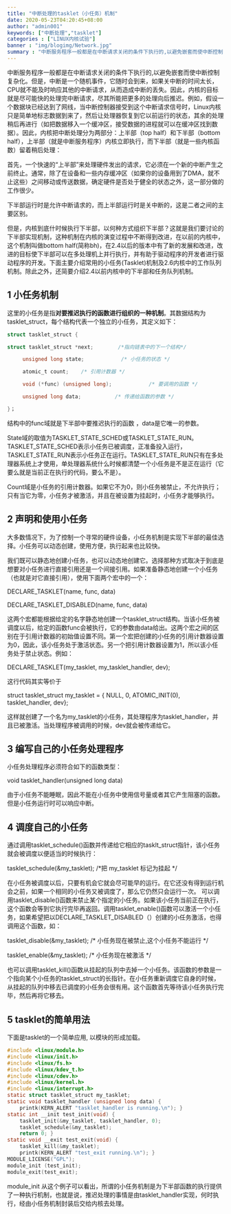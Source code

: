 ```yaml
---
title: "中断处理的tasklet（小任务）机制"
date: 2020-05-23T04:20:45+08:00
author: "admin001"
keywords: ["中断处理","tasklet"]
categories : ["LINUX内核试验"]
banner : "img/blogimg/Network.jpg"
summary : "中断服务程序一般都是在中断请求关闭的条件下执行的,以避免嵌套而使中断控制复杂化。下面介绍中断处理的tasklet机制"
---
```

中断服务程序一般都是在中断请求关闭的条件下执行的,以避免嵌套而使中断控制复杂化。但是，中断是一个随机事件，它随时会到来，如果关中断的时间太长，CPU就不能及时响应其他的中断请求，从而造成中断的丢失。因此，内核的目标就是尽可能快的处理完中断请求，尽其所能把更多的处理向后推迟。例如，假设一个数据块已经达到了网线，当中断控制器接受到这个中断请求信号时，Linux内核只是简单地标志数据到来了，然后让处理器恢复到它以前运行的状态，其余的处理稍后再进行（如把数据移入一个缓冲区，接受数据的进程就可以在缓冲区找到数据）。因此，内核把中断处理分为两部分：上半部（top half）和下半部（bottom half），上半部（就是中断服务程序）内核立即执行，而下半部（就是一些内核函数）留着稍后处理：

 

首先，一个快速的“上半部”来处理硬件发出的请求，它必须在一个新的中断产生之前终止。通常，除了在设备和一些内存缓冲区（如果你的设备用到了DMA，就不止这些）之间移动或传送数据，确定硬件是否处于健全的状态之外，这一部分做的工作很少。

下半部运行时是允许中断请求的，而上半部运行时是关中断的，这是二者之间的主要区别。                                                                                                                                                                                                                                                                                                                                                                                                                                                                                                                                                                                                                                 

但是，内核到底什时候执行下半部，以何种方式组织下半部？这就是我们要讨论的下半部实现机制，这种机制在内核的演变过程中不断得到改进，在以前的内核中，这个机制叫做bottom half(简称bh)，在2.4以后的版本中有了新的发展和改进，改进的目标使下半部可以在多处理机上并行执行，并有助于驱动程序的开发者进行驱动程序的开发。下面主要介绍常用的小任务(Tasklet)机制及2.6内核中的工作队列机制。除此之外，还简要介绍2.4以前内核中的下半部和任务队列机制。

## 1 小任务机制 
这里的小任务是指**对要推迟执行的函数进行组织的一种机制**。其数据结构为tasklet_struct，每个结构代表一个独立的小任务，其定义如下：

```c
struct tasklet_struct {

struct tasklet_struct *next;        /*指向链表中的下一个结构*/

     unsigned long state;            /* 小任务的状态 */

     atomic_t count;    /* 引用计数器 */

     void (*func) (unsigned long);            /* 要调用的函数 */

     unsigned long data;           /* 传递给函数的参数 */

}；
```
结构中的func域就是下半部中要推迟执行的函数 ，data是它唯一的参数。

State域的取值为TASKLET_STATE_SCHED或TASKLET_STATE_RUN。TASKLET_STATE_SCHED表示小任务已被调度，正准备投入运行，TASKLET_STATE_RUN表示小任务正在运行。TASKLET_STATE_RUN只有在多处理器系统上才使用，单处理器系统什么时候都清楚一个小任务是不是正在运行（它要么就是当前正在执行的代码，要么不是）。

Count域是小任务的引用计数器。如果它不为0，则小任务被禁止，不允许执行；只有当它为零，小任务才被激活，并且在被设置为挂起时，小任务才能够执行。
## 2 声明和使用小任务
大多数情况下，为了控制一个寻常的硬件设备，小任务机制是实现下半部的最佳选择。小任务可以动态创建，使用方便，执行起来也比较快。

我们既可以静态地创建小任务，也可以动态地创建它。选择那种方式取决于到底是想要对小任务进行直接引用还是一个间接引用。如果准备静态地创建一个小任务（也就是对它直接引用），使用下面两个宏中的一个：

DECLARE_TASKLET(name, func, data)

DECLARE_TASKLET_DISABLED(name, func, data)

这两个宏都能根据给定的名字静态地创建一个tasklet_struct结构。当该小任务被调度以后，给定的函数func会被执行，它的参数由data给出。这两个宏之间的区别在于引用计数器的初始值设置不同。第一个宏把创建的小任务的引用计数器设置为0，因此，该小任务处于激活状态。另一个把引用计数器设置为1，所以该小任务处于禁止状态。例如：

DECLARE_TASKLET(my_tasklet, my_tasklet_handler, dev);

这行代码其实等价于

struct tasklet_struct my_tasklet = { NULL, 0, ATOMIC_INIT(0), tasklet_handler, dev};

这样就创建了一个名为my_tasklet的小任务，其处理程序为tasklet_handler，并且已被激活。当处理程序被调用的时候，dev就会被传递给它。
## 3 编写自己的小任务处理程序
小任务处理程序必须符合如下的函数类型：

void tasklet_handler(unsigned long data)

由于小任务不能睡眠，因此不能在小任务中使用信号量或者其它产生阻塞的函数。但是小任务运行时可以响应中断。
## 4 调度自己的小任务
通过调用tasklet_schedule()函数并传递给它相应的tasklt_struct指针，该小任务就会被调度以便适当的时候执行：

tasklet_schedule(&my_tasklet);  /*把 my_tasklet 标记为挂起 */

在小任务被调度以后，只要有机会它就会尽可能早的运行。在它还没有得到运行机会之前，如果一个相同的小任务又被调度了，那么它仍然只会运行一次。
可以调用tasklet_disable()函数来禁止某个指定的小任务。如果该小任务当前正在执行，这个函数会等到它执行完毕再返回。调用tasklet_enable()函数可以激活一个小任务，如果希望把以DECLARE_TASKLET_DISABLED（）创建的小任务激活，也得调用这个函数，如：

tasklet_disable(&my_tasklet);     /* 小任务现在被禁止,这个小任务不能运行 */

tasklet_enable(&my_tasklet);    /*  小任务现在被激活 */

 

也可以调用tasklet_kill()函数从挂起的队列中去掉一个小任务。该函数的参数是一个指向某个小任务的tasklet_struct的长指针。在小任务重新调度它自身的时候，从挂起的队列中移去已调度的小任务会很有用。这个函数首先等待该小任务执行完毕，然后再将它移去。
## 5  tasklet的简单用法
下面是tasklet的一个简单应用, 以模块的形成加载。

```c
#include <linux/module.h> 
#include <linux/init.h> 
#include <linux/fs.h> 
#include <linux/kdev_t.h> 
#include <linux/cdev.h> 
#include <linux/kernel.h> 
#include <linux/interrupt.h>   
static struct tasklet_struct my_tasklet;   
static void tasklet_handler (unsigned long data) {  
	printk(KERN_ALERT "tasklet_handler is running.\n"); }   	
static int __init test_init(void) {         
	tasklet_init(&my_tasklet, tasklet_handler, 0);  
	tasklet_schedule(&my_tasklet);         
	return 0; }   
static void __exit test_exit(void) {         
	tasklet_kill(&my_tasklet);         
	printk(KERN_ALERT "test_exit running.\n"); } 
MODULE_LICENSE("GPL");   
module_init (test_init);
module_exit(test_exit); 
```
   module_init 从这个例子可以看出，所谓的小任务机制是为下半部函数的执行提供了一种执行机制，也就是说，推迟处理的事情是由tasklet_handler实现，何时执行，经由小任务机制封装后交给内核去处理。